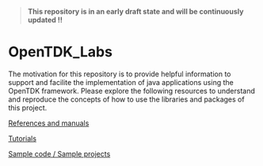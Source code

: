 > **This repository is in an early draft state and will be continuously updated !!**

# OpenTDK_Labs
The motivation for this repository is to provide helpful information to support and facilite the implementation of java applications using
the OpenTDK framework.
Please explore the following resources to understand and reproduce the concepts of how to use the libraries and packages of this project.

[References and manuals](Documentation)

[Tutorials](Tutorials)

[Sample code / Sample projects](Sample-Projects)


